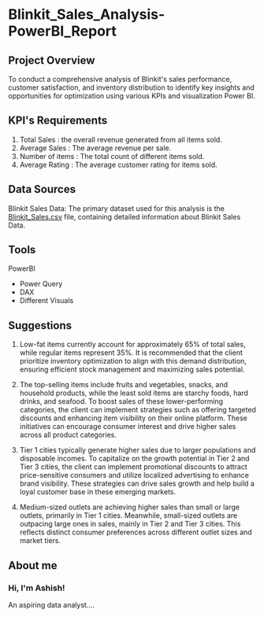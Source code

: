 # Blinkit_Sales_Analysis-PowerBI_Report

## Project Overview

To conduct a comprehensive analysis of Blinkit's sales performance, customer satisfaction, and inventory distribution to identify key insights and opportunities for optimization using various KPIs and visualization Power BI.

## KPI's Requirements

1. Total Sales : the overall revenue generated from all items sold.
2. Average Sales : The average revenue per sale.
3. Number of items : The total count of different items sold.
4. Average Rating : The average customer rating for items sold.

## Data Sources

Blinkit Sales Data: The primary dataset used for this analysis is the [Blinkit_Sales.csv](https://docs.google.com/spreadsheets/d/1tdF_beuexr4n46cuZY8P-b8JCCYN-SNZ/edit?usp=drive_link&ouid=111771217751520040700&rtpof=true&sd=true) file, containing detailed information about Blinkit Sales Data.  

## Tools

PowerBI
- Power Query
- DAX
- Different Visuals

## Suggestions

1. Low-fat items currently account for approximately 65% of total sales, while regular items represent 35%. It is recommended that the client prioritize inventory optimization to align with this demand distribution, ensuring efficient stock management and maximizing sales potential.

2. The top-selling items include fruits and vegetables, snacks, and household products, while the least sold items are starchy foods, hard drinks, and seafood. To boost sales of these lower-performing categories, the client can implement strategies such as offering targeted discounts and enhancing item visibility on their online platform. These initiatives can encourage consumer interest and drive higher sales across all product categories.

3. Tier 1 cities typically generate higher sales due to larger populations and disposable incomes. To capitalize on the growth potential in Tier 2 and Tier 3 cities, the client can implement promotional discounts to attract price-sensitive consumers and utilize localized advertising to enhance brand visibility. These strategies can drive sales growth and help build a loyal customer base in these emerging markets.

4. Medium-sized outlets are achieving higher sales than small or large outlets, primarily in Tier 1 cities. Meanwhile, small-sized outlets are outpacing large ones in sales, mainly in Tier 2 and Tier 3 cities. This reflects distinct consumer preferences across different outlet sizes and market tiers.

## About me

### Hi, I'm Ashish!

An aspiring data analyst....

